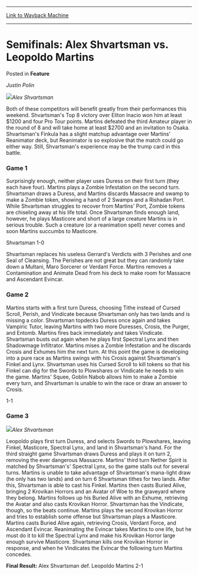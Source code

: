 
---
[Link to Wayback Machine](https://web.archive.org/web/20190605022125/https://magic.wizards.com/en/articles/archive/feature/semifinals-alex-shvartsman-vs-leopoldo-martins-2000-01-01)

[_metadata_:wayback_url]:- "https://magic.wizards.com/en/articles/archive/feature/semifinals-alex-shvartsman-vs-leopoldo-martins-2000-01-01"
[_metadata_:wayback_raw_url]:- "https://web.archive.org/web/20190605022125id_/https://magic.wizards.com/en/articles/archive/feature/semifinals-alex-shvartsman-vs-leopoldo-martins-2000-01-01"
[_metadata_:wayback_capture_timestamp]:- "2019-06-05 02:21:25+00:00"
[_metadata_:publish_date]:- "2000-01-01"
[_metadata_:description]:- "Justin Polin Alex Shvartsman"
[_metadata_:generator]:- "Drupal 7 (http://drupal.org)"
---


Semifinals: Alex Shvartsman vs. Leopoldo Martins
================================================



 Posted in **Feature**












*Justin Polin*


![](https://media.magic.wizards.com/image_legacy_migration/sideboard/images/gpcur01/a902.jpg)*Alex Shvartsman*


Both of these competitors will benefit greatly from their performances this weekend. Shvartsman's Top 8 victory over Eliton Inacio won him at least $1200 and four Pro Tour points. Martins defeated the third Amateur player in the round of 8 and will take home at least $2700 and an invitation to Osaka. Shvartsman's Finkula has a slight matchup advantage over Martins' Reanimator deck, but Reanimator is so explosive that the match could go either way. Still, Shvartsman's experience may be the trump card in this battle.


### Game 1


Surprisingly enough, neither player uses Duress on their first turn (they each have four). Martins plays a Zombie Infestation on the second turn. Shvartsman draws a Duress, and Martins discards Massacre and swamp to make a Zombie token, showing a hand of 2 Swamps and a Rishadan Port. While Shvartsman struggles to recover from Martins' Port, Zombie tokens are chiseling away at his life total. Once Shvartsman finds enough land, however, he plays Masticore and short of a large creature Martins is in serious trouble. Such a creature (or a reanimation spell) never comes and soon Martins succumbs to Masticore.


Shvartsman 1-0


Shvartsman replaces his useless Gerrard's Verdicts with 3 Perishes and one Seal of Cleansing. The Perishes are not great but they can randomly take down a Multani, Maro Sorcerer or Verdant Force. Martins removes a Contamination and Animate Dead from his deck to make room for Massacre and Ascendant Evincar.


### Game 2


Martins starts with a first turn Duress, choosing Tithe instead of Cursed Scroll, Perish, and Vindicate because Shvartsman only has two lands and is missing a color. Shvartsman topdecks Duress once again and takes Vampiric Tutor, leaving Martins with two more Duresses, Crosis, the Purger, and Entomb. Martins fires back immediately and takes Vindicate. Shvartsman busts out again when he plays first Spectral Lynx and then Shadowmage Infiltrator. Martins mises a Zombie Infestation and he discards Crosis and Exhumes him the next turn. At this point the game is developing into a pure race as Martins swings with his Crosis against Shvartsman's Finkel and Lynx. Shvartsman uses his Cursed Scroll to kill tokens so that his Finkel can dig for the Swords to Plowshares or Vindicate he needs to win the game. Martins' Squee, Goblin Nabob allows him to make a Zombie every turn, and Shvartsman is unable to win the race or draw an answer to Crosis.


1-1


### Game 3


![](https://media.magic.wizards.com/image_legacy_migration/sideboard/images/gpcur01/a890.jpg)*Alex Shvartsman*


Leopoldo plays first turn Duress, and selects Swords to Plowshares, leaving Finkel, Masticore, Spectral Lynx, and land in Shvartsman's hand. For the third straight game Shvartsman draws Duress and plays it on turn 2, removing the ever dangerous Massacre. Martins' third turn Nether Spirit is matched by Shvartsman's' Spectral Lynx, so the game stalls out for several turns. Martins is unable to take advantage of Shvartsman's mana-light draw (he only has two lands) and on turn 6 Shvartsman tithes for two lands. After this, Shvartsman is able to cast his Finkel. Martins then casts Buried Alive, bringing 2 Krovikan Horrors and an Avatar of Woe to the graveyard where they belong. Martins follows up his Buried Alive with an Exhume, retrieving the Avatar and also casts Krovikan Horror. Shvartsman has the Vindicate, though, so the beats continue. Martins plays the second Krovikan Horror and tries to establish some offense but Shvartsman plays a Masticore. Martins casts Buried Alive again, retrieving Crosis, Verdant Force, and Ascendant Evincar. Reanimating the Evincar takes Martins to one life, but he must do it to kill the Spectral Lynx and make his Krovikan Horror large enough survive Masticore. Shvartsman kills one Krovikan Horror in response, and when he Vindicates the Evincar the following turn Martins concedes.


**Final Result:** Alex Shvartsman def. Leopoldo Martins 2-1








